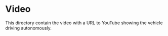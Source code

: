 Video
====

This directory contain the video with a URL to YouTube showing the vehicle driving autonomously.

